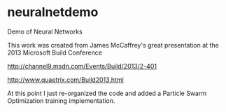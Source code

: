 neuralnetdemo
=============

Demo of Neural Networks

This work was created from James McCaffrey's great presentation at the 2013 Microsoft Build Conference

http://channel9.msdn.com/Events/Build/2013/2-401

http://www.quaetrix.com/Build2013.html

At this point I just re-organized the code and added a Particle Swarm Optimization training implementation.


